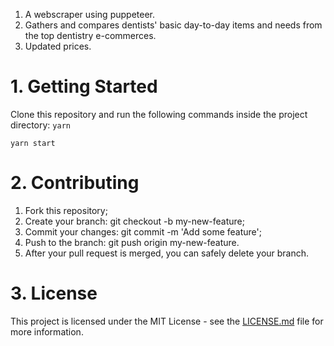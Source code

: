 1.  A webscraper using puppeteer.
2.  Gathers and compares dentists' basic day-to-day items and needs from the top dentistry e-commerces.
3.  Updated prices.

# 1. Getting Started

Clone this repository and run the following commands inside the project directory:
`yarn`

`yarn start`

# 2. Contributing

1.  Fork this repository;
2.  Create your branch: git checkout -b my-new-feature;
3.  Commit your changes: git commit -m 'Add some feature';
4.  Push to the branch: git push origin my-new-feature.
5.  After your pull request is merged, you can safely delete your branch.

# 3. License

This project is licensed under the MIT License - see the <a href="https://github.com/MaisDennis/dentalScraperClient02/blob/master/LICENSE.md">LICENSE.md</a> file for more information.
